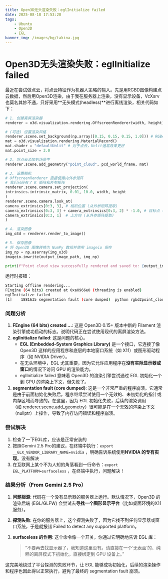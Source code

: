 ```yaml
---
title: Open3D无头渲染失败：eglInitialize failed
date: 2025-08-18 17:53:28
tags:
    - Ubuntu
    - Open3D
    - EGL
banner_img: /images/bg/takina.jpg
---
```

<script src="https://fastly.jsdelivr.net/gh/misaka0502/live2d-widget@V0.2/autoload.js"></script>
<!-- <script src="/live2d-widget/autoload.js"></script> -->

# Open3D无头渲染失败：eglInitialize failed

最近在尝试做点云，将点云特征作为机器人策略的输入。先是用RGBD图像构建点云数据，然后用Open3D渲染，由于我在服务器上渲染，没有显示设备，VcXsrv也莫名其妙不通，只好采用**无头模式(headless)**进行离线渲染，相关代码如下：

```python
# 1. 创建离屏渲染器
renderer = o3d.visualization.rendering.OffscreenRenderer(width, height)

# (可选) 设置渲染风格
renderer.scene.set_background(np.array([0.15, 0.15, 0.15, 1.0])) # RGBA
mat = o3d.visualization.rendering.MaterialRecord()
mat.shader = "defaultUnlit" # 对于点云，Unlit通常效果更好
mat.point_size = 3.0

# 2. 将点云添加到场景中
renderer.scene.add_geometry("point_cloud", pcd_world_frame, mat)

# 3. 设置相机
# OffscreenRenderer 直接使用内外参矩阵
# 我们已经有了 K 矩阵和外参矩阵
renderer.scene.camera.set_projection(
intrinsics.intrinsic_matrix, 0.01, 10.0, width, height
)
renderer.scene.camera.look_at(
camera_extrinsics[0:3, 3], # 相机位置 (从外参矩阵提取)
camera_extrinsics[0:3, 3] + camera_extrinsics[0:3, 2] * -1.0, # 目标点 (位置 + 向前的方向)
camera_extrinsics[0:3, 1]  # 上方向 (从外参矩阵提取)
)

# 4. 渲染图像
img_o3d = renderer.render_to_image()

# 5. 保存图像
# 将 Open3D 图像转换为 NumPy 数组并使用 imageio 保存
img_np = np.asarray(img_o3d)
imageio.imwrite(output_image_path, img_np)

print(f"Point cloud view successfully rendered and saved to: {output_image_path}")
```

运行时报错：

```bash
Starting offline rendering...
FEngine (64 bits) created at 0xa0966e0 (threading is enabled)
eglInitialize failed
[1]    1881635 segmentation fault (core dumped)  python rgbd2point_cloud.py
```

### 问题分析

1. **FEngine (64 bits) created ...**: 这是 Open3D 0.15+ 版本中新的 Filament 渲染引擎成功启动的标志。说明代码正在尝试使用现代的离屏渲染方法。
2. **eglInitialize failed**: 这是问题的核心。
    - **EGL (Embedded-System Graphics Library)** 是一个接口，它连接了像 Open3D 这样的应用程序和底层的本地窗口系统（如 X11）或图形驱动程序（如 NVIDIA Driver）。
    - 在无头环境中，EGL 尤其重要，因为它允许应用程序在**没有实际显示器或窗口**的情况下访问 GPU 的渲染能力。
    - eglInitialize failed 意味着 Open3D 的渲染引擎尝试通过 EGL 初始化一个到 GPU 的渲染上下文，但失败了。
3. **segmentation fault (core dumped)**: 这是一个非常严重的程序崩溃。它通常是由于前面初始化失败后，程序继续尝试使用一个无效的、未初始化的指针或内存区域而导致的。在这里，因为 EGL 初始化失败，后续的渲染调用（如 renderer.scene.add_geometry）很可能是在一个无效的渲染上下文（nullptr）上操作，导致了内存访问错误和程序崩溃。

### 尝试解决

1. 检查了一下EGL库，应该是正常安装的
2. 按照Gemini 2.5 Pro的建议，在终端中执行：`export __GLX_VENDOR_LIBRARY_NAME=nvidia` ，明确告诉系统使用**NVIDIA 的专有实现**。没有解决
3. 在互联网上某个不为人知的角落看到一行命令：`export EGL_PLATFORM=surfaceless` ，在终端中执行，问题解决！

### 结果分析（From Gemini 2.5 Pro）

1. **问题根源**: 代码在一个没有显示器的服务器上运行。默认情况下，Open3D 的渲染后端 (EGL/GLFW) 会尝试去**寻找一个图形显示平台**（比如桌面环境的X11服务）。
2. **探测失败**: 在你的服务器上，这个探测失败了，因为它找不到任何显示器或窗口系统，于是就报错 Failed to detect any supported platform。
3. **surfaceless 的作用**: 这个命令像一个开关，你通过它明确地告诉 EGL 库：
   
    > “不要再去找显示器了，我知道这里没有。请直接在一个‘无表面’的、纯粹的离屏模式下初始化，直接绑定到 GPU 设备上。”
    > 

这完美地绕过了平台探测的失败环节，让 EGL 能够成功初始化，后续的渲染操作和程序也因此得以正常执行，避免了最终的 segmentation fault 崩溃。